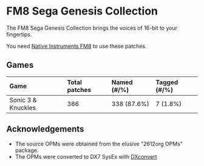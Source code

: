 # FM8 Sega Genesis Collection

The FM8 Sega Genesis Collection brings the voices of 16-bit to your fingertips.

You need [Native Instruments FM8](http://www.native-instruments.com/en/products/komplete/synths-samplers/fm8/pricing/)
to use these patches.

## Games

| Game               | Total patches |  Named (#/%) | Tagged (#/%) |
| :----------------- | :------------ |  :---------- | :----------- |
| Sonic 3 & Knuckles | 386           |  338 (87.6%) | 7 (1.8%)     |

## Acknowledgements

* The source OPMs were obtained from the elusive "2612org OPMs" package.
* The OPMs were converted to DX7 SysEx with [DXconvert](http://dxconvert.martintarenskeen.nl/)
